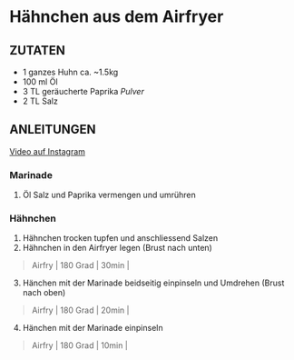 # Hähnchen aus dem Airfryer

## ZUTATEN

* 1 ganzes Huhn ca. ~1.5kg
* 100 ml Öl 
* 3 TL geräucherte Paprika *Pulver*
* 2 TL Salz

## ANLEITUNGEN
[Video auf Instagram](https://www.instagram.com/air_frying_kowa/reel/Cz_JKQvIA5H/)

### Marinade
1. Öl Salz und Paprika vermengen und umrühren

### Hähnchen

1. Hähnchen trocken tupfen und anschliessend Salzen
2. Hähnchen in den Airfryer legen (Brust nach unten)
> Airfry | 180 Grad | 30min |
3. Hänchen mit der Marinade beidseitig einpinseln und Umdrehen (Brust nach oben) 
> Airfry | 180 Grad | 20min |
4. Hänchen mit der Marinade einpinseln
> Airfry | 180 Grad | 10min |
